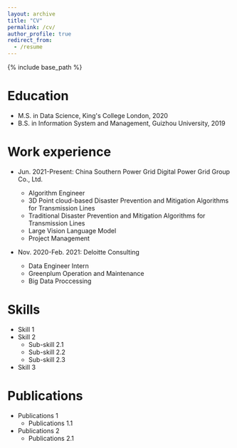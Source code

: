 ```yaml
---
layout: archive
title: "CV"
permalink: /cv/
author_profile: true
redirect_from:
  - /resume
---
```


{% include base_path %}

Education
======
* M.S. in Data Science, King's College London, 2020
* B.S. in Information System and Management, Guizhou University, 2019

Work experience
======
* Jun. 2021-Present: China Southern Power Grid Digital Power Grid Group Co., Ltd.
  * Algorithm Engineer
  * 3D Point cloud-based Disaster Prevention and Mitigation Algorithms for Transmission Lines
  * Traditional Disaster Prevention and Mitigation Algorithms for Transmission Lines
  * Large Vision Language Model
  * Project Management

* Nov. 2020-Feb. 2021: Deloitte Consulting
  * Data Engineer Intern
  * Greenplum Operation and Maintenance
  * Big Data Proccessing
  
Skills
======
* Skill 1
* Skill 2
  * Sub-skill 2.1
  * Sub-skill 2.2
  * Sub-skill 2.3
* Skill 3

Publications
======
* Publications 1
  * Publications 1.1
* Publications 2
  * Publications 2.1
  
  
